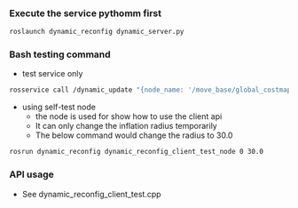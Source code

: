 ### Execute the service pythomm first

```bash
roslaunch dynamic_reconfig dynamic_server.py
```

### Bash testing command

 - test service only

```bash
rosservice call /dynamic_update "{node_name: '/move_base/global_costmap/inflation_layer/', config_name: 'inflation_radius', config_type: 'float', new_cnofig: '40.0'}"
```

 - using self-test node
   - the node is used for show how to use the client api
   - It can only change the inflation radius temporarily
   - The below command would change the radius to 30.0

```bash
rosrun dynamic_reconfig dynamic_reconfig_client_test_node 0 30.0
```

### API usage

 - See dynamic_reconfig_client_test.cpp
